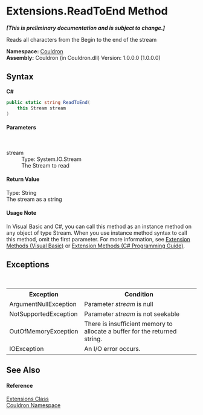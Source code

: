 # Extensions.ReadToEnd Method 
 _**\[This is preliminary documentation and is subject to change.\]**_

Reads all characters from the Begin to the end of the stream

**Namespace:**&nbsp;<a href="N_Couldron">Couldron</a><br />**Assembly:**&nbsp;Couldron (in Couldron.dll) Version: 1.0.0.0 (1.0.0.0)

## Syntax

**C#**<br />
``` C#
public static string ReadToEnd(
	this Stream stream
)
```


#### Parameters
&nbsp;<dl><dt>stream</dt><dd>Type: System.IO.Stream<br />The Stream to read</dd></dl>

#### Return Value
Type: String<br />The stream as a string

#### Usage Note
In Visual Basic and C#, you can call this method as an instance method on any object of type Stream. When you use instance method syntax to call this method, omit the first parameter. For more information, see <a href="http://msdn.microsoft.com/en-us/library/bb384936.aspx">Extension Methods (Visual Basic)</a> or <a href="http://msdn.microsoft.com/en-us/library/bb383977.aspx">Extension Methods (C# Programming Guide)</a>.

## Exceptions
&nbsp;<table><tr><th>Exception</th><th>Condition</th></tr><tr><td>ArgumentNullException</td><td>Parameter *stream* is null</td></tr><tr><td>NotSupportedException</td><td>Parameter *stream* is not seekable</td></tr><tr><td>OutOfMemoryException</td><td>There is insufficient memory to allocate a buffer for the returned string.</td></tr><tr><td>IOException</td><td>An I/O error occurs.</td></tr></table>

## See Also


#### Reference
<a href="T_Couldron_Extensions">Extensions Class</a><br /><a href="N_Couldron">Couldron Namespace</a><br />